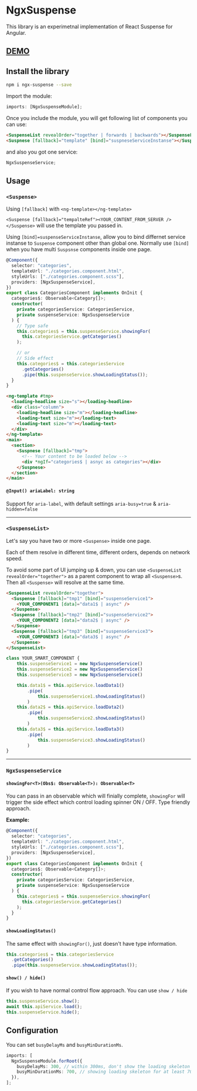 # NgxSuspense

This library is an experimetnal implementation of React Suspense for Angular.

## [DEMO](https://codesandbox.io/s/ngx-suspense-dgjhh)

## Install the library

```bash
npm i ngx-suspense --save
```

Import the module:

```typescript
imports: [NgxSuspenseModule];
```

Once you include the module, you will get following list of components you can use:

```html
<SuspenseList revealOrder="together | forwards | backwards"></SuspenseList>
<Suspnese [fallback]="template" [bind]="suspneseServiceInstanse"></Suspnese>
```

and also you got one service:

```typescript
NgxSuspenseService;
```

## Usage

### `<Suspense>`

Using `[fallback]` with `<ng-template></ng-template>`

`<Suspense [fallback]="tempalteRef"><YOUR_CONTENT_FROM_SERVER /></Suspense>` will use the template you passed in.

Using `[bind]=suspenseServiceInstanse`, allow you to bind differnet service instanse to `Suspense` component other than global one. Normally use `[bind]` when you have multi `Suspsnse` components inside one page.

```typescript
@Component({
  selector: "categories",
  templateUrl: "./categories.component.html",
  styleUrls: ["./categories.component.scss"],
  providers: [NgxSuspenseService],
})
export class CategoriesComponent implements OnInit {
  categories$: Observable<Category[]>;
  constructor(
    private categoriesService: CategoriesService,
    private suspenseService: NgxSuspenseService
  ) {
    // Type safe
    this.categories$ = this.suspenseService.showingFor(
      this.categoriesService.getCategories()
    );

    // or
    // Side effect
    this.categories$ = this.categoriesService
      .getCategories()
      .pipe(this.suspenseService.showLoadingStatus());
  }
}
```

```html
<ng-template #tmp>
  <loading-headline size="s"></loading-headline>
  <div class="column">
    <loading-headline size="m"></loading-headline>
    <loading-text size="m"></loading-text>
    <loading-text size="m"></loading-text>
  </div>
</ng-template>
<main>
  <section>
    <Suspnese [fallback]="tmp">
      <!-- Your content to be loaded below -->
      <div *ngIf="categories$ | asnyc as categories"></div>
    </Suspnese>
  </section>
</main>
```

#### `@Input() ariaLabel: string`

Support for `aria-label`, with default settings `aria-busy=true` & `aria-hidden=false`

---

### `<SuspenseList>`

Let's say you have two or more `<Suspense>` inside one page.

Each of them resolve in different time, different orders, depends on network speed.

To avoid some part of UI jumping up & down, you can use `<SuspenseList revealOrder="together">` as a parent component to wrap all `<Suspense>`s. Then all `<Suspense>` will resolve at the same time.

```html
<SuspenseList revealOrder="together">
  <Suspense [fallback]="tmp1" [bind]="suspenseService1">
    <YOUR_COMPONENT1 [data]="data1$ | async" />
  </Suspense>
  <Suspense [fallback]="tmp2" [bind]="suspenseService2">
    <YOUR_COMPONENT2 [data]="data2$ | async" />
  </Suspense>
  <Suspense [fallback]="tmp3" [bind]="suspenseService3">
    <YOUR_COMPONENT3 [data]="data3$ | async" />
  </Suspense>
</SuspenseList>
```

```typescript
class YOUR_SMART_COMPONENT {
    this.suspenseService1 = new NgxSuspenseService()
    this.suspenseService2 = new NgxSuspenseService()
    this.suspenseService3 = new NgxSuspenseService()

    this.data1$ = this.apiService.loadData1()
        .pipe(
            this.suspenseService1.showLoadingStatus()
        )
    this.data2$ = this.apiService.loadData2()
        .pipe(
            this.suspenseService2.showLoadingStatus()
        )
    this.data3$ = this.apiService.loadData3()
        .pipe(
            this.suspenseService3.showLoadingStatus()
        )
}
```

---

### `NgxSuspenseService`

#### `showingFor<T>(Obs$: Observable<T>): Observable<T>`

You can pass in an observable which will finially complete, `showingFor` will trigger the side effect which control loading spinner ON / OFF. Type friendly approach.

**Example:**

```typescript
@Component({
  selector: "categories",
  templateUrl: "./categories.component.html",
  styleUrls: ["./categories.component.scss"],
  providers: [NgxSuspenseService],
})
export class CategoriesComponent implements OnInit {
  categories$: Observable<Category[]>;
  constructor(
    private categoriesService: CategoriesService,
    private suspenseService: NgxSuspenseService
  ) {
    this.categories$ = this.suspenseService.showingFor(
      this.categoriesService.getCategories()
    );
  }
}
```

#### `showLoadingStatus()`

The same effect with `showingFor()`, just doesn't have type information.

```typescript
this.categories$ = this.categoriesService
  .getCategories()
  .pipe(this.suspenseService.showLoadingStatus());
```

#### `show() / hide()`

If you wish to have normal control flow approach. You can use `show / hide`

```typescript
this.suspenseService.show();
await this.apiService.load();
this.suspenseService.hide();
```

## Configuration

You can set `busyDelayMs` and `busyMinDurationMs`.

```typescript
imports: [
  NgxSuspenseModule.forRoot({
    busyDelayMs: 300, // within 300ms, don't show the loading skeleton
    busyMinDurationMs: 700, // showing loading skeleton for at least 700ms
  }),
];
```
